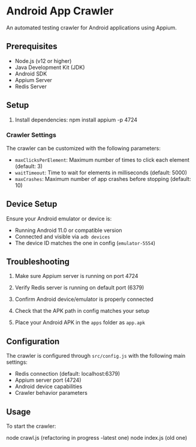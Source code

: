 # Android App Crawler

An automated testing crawler for Android applications using Appium.

## Prerequisites

- Node.js (v12 or higher)
- Java Development Kit (JDK)
- Android SDK
- Appium Server
- Redis Server

## Setup

1. Install dependencies:
npm install
appium -p 4724


### Crawler Settings

The crawler can be customized with the following parameters:
- `maxClicksPerElement`: Maximum number of times to click each element (default: 3)
- `waitTimeout`: Time to wait for elements in milliseconds (default: 5000)
- `maxCrashes`: Maximum number of app crashes before stopping (default: 10)

## Device Setup

Ensure your Android emulator or device is:
- Running Android 11.0 or compatible version
- Connected and visible via `adb devices`
- The device ID matches the one in config (`emulator-5554`)

## Troubleshooting

1. Make sure Appium server is running on port 4724
2. Verify Redis server is running on default port (6379)
3. Confirm Android device/emulator is properly connected
4. Check that the APK path in config matches your setup


4. Place your Android APK in the `apps` folder as `app.apk`

## Configuration

The crawler is configured through `src/config.js` with the following main settings:
- Redis connection (default: localhost:6379)
- Appium server port (4724)
- Android device capabilities
- Crawler behavior parameters

## Usage

To start the crawler:

node crawl.js (refactoring in progress -latest one)
node index.js (old one)